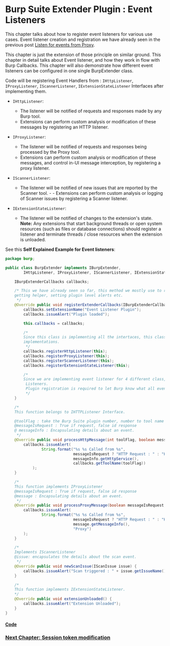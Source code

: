 # Burp Suite Extender Plugin : Event Listeners

This chapter talks about how to register event listeners for various use cases. Event listener creation and registration we have already seen in the previous post [Listen for events from Proxy](series/Chapter3/README.md#listen-for-events-from-proxy).

This chapter is just the extension of those principle on similar ground. This chapter in detail talks about Event listener, and how they work in flow with Burp Callbacks. This chapter will also demonstrate how different event listeners can be configured in one single BurpExtender class.

Code will be registering Event Handlers from : `IHttpListener`, `IProxyListener`, `IScannerListener`, `IExtensionStateListener` Interfaces after implementing them.

- `IHttpListener`: 
  - The listener will be notified of requests and responses made
  by any Burp tool.
  - Extensions can perform custom analysis or modification of
  these messages by registering an HTTP listener.

- `IProxyListener`:
  - The listener will be notified of requests and responses being
  processed by the Proxy tool.
  - Extensions can perform custom analysis or modification of these messages, and control in-UI message interception, by
  registering a proxy listener.

- `IScannerListener`: 
  - The listener will be notified of new issues that are reported by the Scanner tool. - - Extensions can perform custom analysis or logging of Scanner issues by registering a Scanner listener.

- `IExtensionStateListener`: 
  - The listener will be notified of changes to the extension's state. <b>Note:</b> Any extensions that start background threads or open system resources (such as files or database connections) should register a listener and terminate threads / close resources when the extension is unloaded.

See this **Self Explained Example for Event listeners**:
```java
package burp;

public class BurpExtender implements IBurpExtender,
        IHttpListener, IProxyListener, IScannerListener, IExtensionStateListener {

    IBurpExtenderCallbacks callbacks;

    /* This we have already seen so far, this method we mostly use to register out Extender to Burp, by setting name
    getting helper, setting plugin level alerts etc.
     */
    @Override public void registerExtenderCallbacks(IBurpExtenderCallbacks callbacks) {
        callbacks.setExtensionName("Event Listener Plugin");
        callbacks.issueAlert("Plugin loaded");

        this.callbacks = callbacks;

        /*
        Since this class is implementing all the intertaces, this class must register itself as listener for all the
        implementations.
         */
        callbacks.registerHttpListener(this);
        callbacks.registerProxyListener(this);
        callbacks.registerScannerListener(this);
        callbacks.registerExtensionStateListener(this);

        /*
        Since we are implementing event listener for 4 different class, we are registering it for 4 times for various
         Listeners.
         Plugin registration is required to let Burp know what all events this plugin is looking for.
         */
    }

    /*
    This function belongs to IHTTPListener Interface.

    @toolFlag : take the Burp Suite plugin number, number to tool name can be obtained from callback.getToolName()
    @messageIsRequest : True if request, false id response
    @ messageInfo : Encapsulating details about an event.
     */
    @Override public void processHttpMessage(int toolFlag, boolean messageIsRequest, IHttpRequestResponse messageInfo) {
        callbacks.issueAlert(
                String.format("%s %s Called from %s",
                              messageIsRequest ? "HTTP Request : " : "HTTP Response : ",
                              messageInfo.getHttpService(),
                              callbacks.getToolName(toolFlag))
            );
    }

    /*
    This function implements IProxyListener
    @messageIsRequest : True if request, false id response
    @message : Encapsulating details about an event.
     */
    @Override public void processProxyMessage(boolean messageIsRequest, IInterceptedProxyMessage message) {
        callbacks.issueAlert(
                String.format("%s %s Called from %s",
                              messageIsRequest ? "HTTP Request : " : "HTTP Response : ",
                              message.getMessageInfo(),
                              "Proxy")
        );
    }

    /*
    Implements IScannerListener
    @issue: encapsulates the details about the scan event.
     */
    @Override public void newScanIssue(IScanIssue issue) {
        callbacks.issueAlert("Scan triggered : " + issue.getIssueName());
    }

    /*
    This function implements IExtensionStateListener.
    */
    @Override public void extensionUnloaded() {
        callbacks.issueAlert("Extension Unloaded");
    }
}

```

#### [Code](../../code/BurpExtenderChapter5)

### [Next Chapter: Session token modification](series/Chapter6/README.md)

